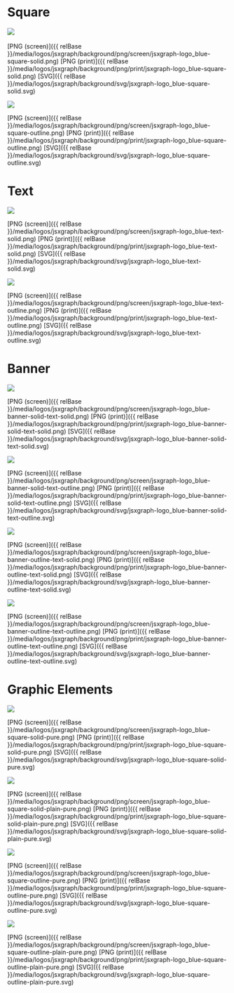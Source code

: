 # Square

<img src="{{ relBase }}/media/logos/jsxgraph/background/png/screen/jsxgraph-logo_blue-square-solid.png" class="w-10 w-10-over-lg border border-2">&nbsp;&nbsp;&nbsp;&nbsp;&nbsp;

[PNG (screen)]({{ relBase }}/media/logos/jsxgraph/background/png/screen/jsxgraph-logo_blue-square-solid.png)
[PNG (print)]({{ relBase }}/media/logos/jsxgraph/background/png/print/jsxgraph-logo_blue-square-solid.png)
[SVG]({{ relBase }}/media/logos/jsxgraph/background/svg/jsxgraph-logo_blue-square-solid.svg)

<img src="{{ relBase }}/media/logos/jsxgraph/background/png/screen/jsxgraph-logo_blue-square-outline.png" class="w-10 w-10-over-lg border border-2">

[PNG (screen)]({{ relBase }}/media/logos/jsxgraph/background/png/screen/jsxgraph-logo_blue-square-outline.png)
[PNG (print)]({{ relBase }}/media/logos/jsxgraph/background/png/print/jsxgraph-logo_blue-square-outline.png)
[SVG]({{ relBase }}/media/logos/jsxgraph/background/svg/jsxgraph-logo_blue-square-outline.svg)

# Text

<img src="{{ relBase }}/media/logos/jsxgraph/background/png/screen/jsxgraph-logo_blue-text-solid.png" class="w-30 w-25-over-lg border border-2">

[PNG (screen)]({{ relBase }}/media/logos/jsxgraph/background/png/screen/jsxgraph-logo_blue-text-solid.png)
[PNG (print)]({{ relBase }}/media/logos/jsxgraph/background/png/print/jsxgraph-logo_blue-text-solid.png)
[SVG]({{ relBase }}/media/logos/jsxgraph/background/svg/jsxgraph-logo_blue-text-solid.svg)

<img src="{{ relBase }}/media/logos/jsxgraph/background/png/screen/jsxgraph-logo_blue-text-outline.png" class="w-30 w-25-over-lg border border-2">

[PNG (screen)]({{ relBase }}/media/logos/jsxgraph/background/png/screen/jsxgraph-logo_blue-text-outline.png)
[PNG (print)]({{ relBase }}/media/logos/jsxgraph/background/png/print/jsxgraph-logo_blue-text-outline.png)
[SVG]({{ relBase }}/media/logos/jsxgraph/background/svg/jsxgraph-logo_blue-text-outline.svg)

# Banner


<img src="{{ relBase }}/media/logos/jsxgraph/background/png/screen/jsxgraph-logo_blue-banner-solid-text-solid.png" class="w-30 w-25-over-lg border border-2">

[PNG (screen)]({{ relBase }}/media/logos/jsxgraph/background/png/screen/jsxgraph-logo_blue-banner-solid-text-solid.png)
[PNG (print)]({{ relBase }}/media/logos/jsxgraph/background/png/print/jsxgraph-logo_blue-banner-solid-text-solid.png)
[SVG]({{ relBase }}/media/logos/jsxgraph/background/svg/jsxgraph-logo_blue-banner-solid-text-solid.svg)

<img src="{{ relBase }}/media/logos/jsxgraph/background/png/screen/jsxgraph-logo_blue-banner-solid-text-outline.png" class="w-30 w-25-over-lg border border-2">

[PNG (screen)]({{ relBase }}/media/logos/jsxgraph/background/png/screen/jsxgraph-logo_blue-banner-solid-text-outline.png)
[PNG (print)]({{ relBase }}/media/logos/jsxgraph/background/png/print/jsxgraph-logo_blue-banner-solid-text-outline.png)
[SVG]({{ relBase }}/media/logos/jsxgraph/background/svg/jsxgraph-logo_blue-banner-solid-text-outline.svg)

<img src="{{ relBase }}/media/logos/jsxgraph/background/png/screen/jsxgraph-logo_blue-banner-outline-text-solid.png" class="w-30 w-25-over-lg border border-2">

[PNG (screen)]({{ relBase }}/media/logos/jsxgraph/background/png/screen/jsxgraph-logo_blue-banner-outline-text-solid.png)
[PNG (print)]({{ relBase }}/media/logos/jsxgraph/background/png/print/jsxgraph-logo_blue-banner-outline-text-solid.png)
[SVG]({{ relBase }}/media/logos/jsxgraph/background/svg/jsxgraph-logo_blue-banner-outline-text-solid.svg)  

<img src="{{ relBase }}/media/logos/jsxgraph/background/png/screen/jsxgraph-logo_blue-banner-outline-text-outline.png" class="w-30 w-25-over-lg border border-2">

[PNG (screen)]({{ relBase }}/media/logos/jsxgraph/background/png/screen/jsxgraph-logo_blue-banner-outline-text-outline.png)
[PNG (print)]({{ relBase }}/media/logos/jsxgraph/background/png/print/jsxgraph-logo_blue-banner-outline-text-outline.png)
[SVG]({{ relBase }}/media/logos/jsxgraph/background/svg/jsxgraph-logo_blue-banner-outline-text-outline.svg)

# Graphic Elements

<img src="{{ relBase }}/media/logos/jsxgraph/background/png/screen/jsxgraph-logo_blue-square-solid-pure.png" class="w-10 w-10-over-lg border border-2">

[PNG (screen)]({{ relBase }}/media/logos/jsxgraph/background/png/screen/jsxgraph-logo_blue-square-solid-pure.png)
[PNG (print)]({{ relBase }}/media/logos/jsxgraph/background/png/print/jsxgraph-logo_blue-square-solid-pure.png)
[SVG]({{ relBase }}/media/logos/jsxgraph/background/svg/jsxgraph-logo_blue-square-solid-pure.svg)

<img src="{{ relBase }}/media/logos/jsxgraph/background/png/screen/jsxgraph-logo_blue-square-solid-plain-pure.png" class="w-10 w-10-over-lg border border-2">

[PNG (screen)]({{ relBase }}/media/logos/jsxgraph/background/png/screen/jsxgraph-logo_blue-square-solid-plain-pure.png)
[PNG (print)]({{ relBase }}/media/logos/jsxgraph/background/png/print/jsxgraph-logo_blue-square-solid-plain-pure.png)
[SVG]({{ relBase }}/media/logos/jsxgraph/background/svg/jsxgraph-logo_blue-square-solid-plain-pure.svg)

<img src="{{ relBase }}/media/logos/jsxgraph/background/png/screen/jsxgraph-logo_blue-square-outline-pure.png" class="w-10 w-10-over-lg border border-2">

[PNG (screen)]({{ relBase }}/media/logos/jsxgraph/background/png/screen/jsxgraph-logo_blue-square-outline-pure.png)
[PNG (print)]({{ relBase }}/media/logos/jsxgraph/background/png/print/jsxgraph-logo_blue-square-outline-pure.png)
[SVG]({{ relBase }}/media/logos/jsxgraph/background/svg/jsxgraph-logo_blue-square-outline-pure.svg)

<img src="{{ relBase }}/media/logos/jsxgraph/background/png/screen/jsxgraph-logo_blue-square-outline-plain-pure.png" class="w-10 w-10-over-lg border border-2">

[PNG (screen)]({{ relBase }}/media/logos/jsxgraph/background/png/screen/jsxgraph-logo_blue-square-outline-plain-pure.png)
[PNG (print)]({{ relBase }}/media/logos/jsxgraph/background/png/print/jsxgraph-logo_blue-square-outline-plain-pure.png)
[SVG]({{ relBase }}/media/logos/jsxgraph/background/svg/jsxgraph-logo_blue-square-outline-plain-pure.svg)
